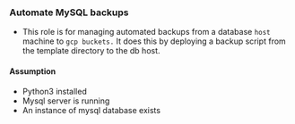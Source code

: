 
### Automate MySQL backups

- This role is for managing automated backups from a database `host` machine to `gcp buckets.` It does this by deploying a backup script from the template directory to the db host.

#### Assumption
- Python3 installed
- Mysql server is running
- An instance of mysql database exists
  